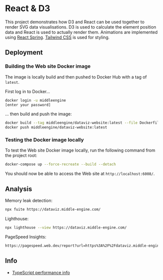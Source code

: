 # React & D3

This project demonstrates how D3 and React can be used together to render SVG data visualisations. D3 is used to calculate the element position data and React is used to actually render them. Animations are implemented using [React Spring](https://react-spring.io/). [Tailwind CSS](https://tailwindcss.com/) is used for styling.

## Deployment

### Building the Web site Docker image

The image is locally build and then pushed to Docker Hub with a tag of `latest`.

First log in to Docker...

```bash
docker login -u middleengine
[enter your password]
```

... then build and push the image:

```bash
docker build --tag middleengine/dataviz-website:latest --file Dockerfile .
docker push middleengine/dataviz-website:latest
```

### Testing the Docker image locally

To test the Web site Docker image locally, run the following command from the project root:

```bash
docker-compose up --force-recreate --build --detach
```

You should now be able to access the Web site at `http://localhost:6008/`.

## Analysis

Memory leak detection:

```bash
npx fuite https://dataviz.middle-engine.com/
```

Lighthouse:

```bash
npx lighthouse --view https://dataviz.middle-engine.com/
```

PageSpeed Insights:

```bash
https://pagespeed.web.dev/report?url=https%3A%2F%2Fdataviz.middle-engine.com%2F&hl=en
```

## Info

- [TypeScript performance info](https://github.com/microsoft/TypeScript/wiki/Performance#writing-easy-to-compile-code)
